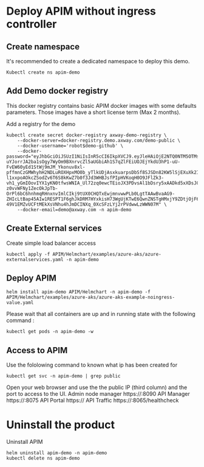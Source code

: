 # Deploy APIM without ingress controller
## Create namespace
It's recommended to create a dedicated namespace to deploy this demo.
```
Kubectl create ns apim-demo
```

## Add Demo docker registry
This docker registry contains basic APIM docker images with some defaults parameters.
Those images have a short license term (Max 2 months). 

Add a registry for the demo
```
kubectl create secret docker-registry axway-demo-registry \
    --docker-server=docker-registry.demo.axway.com/demo-public \
    --docker-username='robot$demo-github' \
    --docker-password="eyJhbGciOiJSUzI1NiIsInR5cCI6IkpXVCJ9.eyJleHAiOjE2NTQ0NTM5OTMsImlhdCI6MTY0NjY3Nzk5MywiaXNzIjoiaGFyYm9yLXRva2VuLWRlZmF1bHRJc3N1ZXIiLCJpZCI6NjMsInBpZCI6MTYsImFjY2VzcyI6W3siUmVzb3VyY2UiOiIvcHJvamVjdC8xNi9yZXBvc2l0b3J5IiwiQWN0aW9uIjoicHVsbCIsIkVmZmVjdCI6IiJ9LHsiUmVzb3VyY2UiOiIvcHJvamVjdC8xNi9oZWxtLWNoYXJ0IiwiQWN0aW9uIjoicmVhZCIsIkVmZmVjdCI6IiJ9XX0.CWhcKlWG3Mflkq7M2FAZ0oFgvktpUFduL2fKLARPTapY5Sm9f6nQmL8ql7QZWGq0Zu6kFLnE9bhRZB7lLGYxFYA1Rs4TA7Q3hB6qxfpZcCSOuw2l_VQNY9aoHS_yC1v-uYJorrJA2ba1sOgy7WyOm9BXnrvcZl5aUGbiAh1S7qZlFEiUOJEjYkdU3hP1-uU-FvEW60yEd1StWj9mJM_Ykonuv8xl-pffmnCzGMWhyhH2NDLuROXHpxMO0b_yTlkUDjAsxkuarpsDbSf8SJSDn82KW5lSjEXuXk2IixQClS6MIhvkciKX1zZ1pbQpV09-l1xxpoAOkcZSodZv6T6S8kKwZ7b0f3Jd3WHBJsfPIpHVKoqH0O9JFlZk3-vh1_yGmIOovIYX1yKN0tfwsWNIA_Ul72zq0ewcTEioJX3PDvsAl1bDsry5xAADkd5xXDsJC3CEN4n1xvsdNr0Lk7-z0vvWFNy1ZecOkJpTb-OrPl6bC6hnhmqRHnxnvImlCIkj9tUX0CHQTxEwjmnvwwPLb0LgtTAAwBvaAG9-ZHIcLtBap45AIw1RESPT1F6ghJkDRM7HYxkisH73WgUjKTwE6QwnZNSTgHMxjY9ZDtjOjF6A66y3fK-49V1EMZvUCFtMEkXsVNhu4hJmDCINXq_0XcSFzLYj2rPVdwwLzWWN07M" \
    --docker-email=demo@axway.com -n apim-demo
```

## Create External services
Create  simple load balancer access
```
kubectl apply -f APIM/Helmchart/examples/azure-aks/azure-externalservices.yaml -n apim-demo
```

## Deploy APIM
```
helm install apim-demo APIM/Helmchart -n apim-demo -f APIM/Helmchart/examples/azure-aks/azure-aks-example-noingress-value.yaml
```
Please wait that all containers are up and in running state with the following command : 
```
kubectl get pods -n apim-demo -w
```

## Access to APIM
Use the fololowing command to known what ip has been created for 
```
kubectl get svc -n apim-demo | grep public
```

Open your web browser and use the the public IP (third column) and the port to access to the UI.
Admin node manager https://<public-ip>:8090
API Manager https://<public-ip2>:8075
API Portal https://<public-ip3>
API Traffic https://<public-ip4>:8065/healthcheck

# Uninstall the product
Uninstall APIM
```
helm uninstall apim-demo -n apim-demo
kubectl delete ns apim-demo
```
